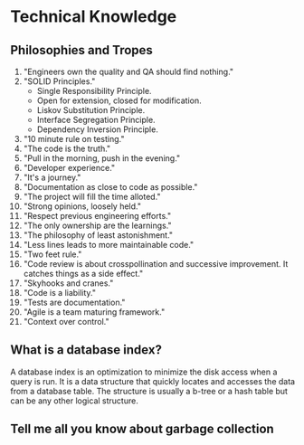 # Technical Knowledge

## Philosophies and Tropes
1. "Engineers own the quality and QA should find nothing."
2. "SOLID Principles."
    - Single Responsibility Principle.
    - Open for extension, closed for modification.
    - Liskov Substitution Principle.
    - Interface Segregation Principle.
    - Dependency Inversion Principle.
3. "10 minute rule on testing."
4. "The code is the truth."
5. "Pull in the morning, push in the evening."
6. "Developer experience."
7. "It's a journey."
8. "Documentation as close to code as possible."
9. "The project will fill the time alloted."
10. "Strong opinions, loosely held."
11. "Respect previous engineering efforts."
12. "The only ownership are the learnings."
13. "The philosophy of least astonishment."
14. "Less lines leads to more maintainable code."
15. "Two feet rule."
16. "Code review is about crosspollination and successive improvement. It catches things as a side effect."
17. "Skyhooks and cranes."
18. "Code is a liability."
19. "Tests are documentation."
20. "Agile is a team maturing framework."
21. "Context over control."

## What is a database index?

A database index is an optimization to minimize the disk access when a query is run. It is a data structure that quickly locates and accesses the data from a database table. The structure is usually a b-tree or a hash table but can be any other logical structure.

## Tell me all you know about garbage collection
